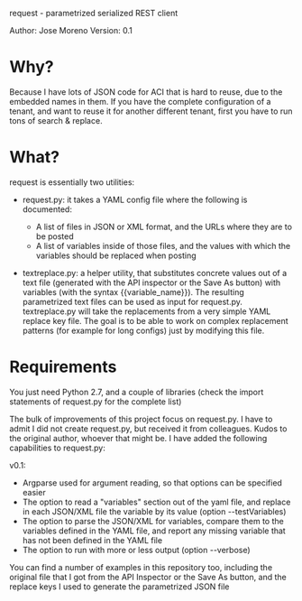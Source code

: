 request - parametrized serialized REST client

Author: Jose Moreno
Version: 0.1

<h1>Why?</h1>

Because I have lots of JSON code for ACI that is hard to reuse, due to the embedded names in them. If you have the complete configuration of a tenant, and want to reuse it for another different tenant, first you have to run tons of search & replace.

<h1>What?</h1>

request is essentially two utilities:
- request.py: it takes a YAML config file where the following is documented:
  * A list of files in JSON or XML format, and the URLs where they are to be posted
  * A list of variables inside of those files, and the values with which the variables should be replaced when posting

- textreplace.py: a helper utility, that substitutes concrete values out of a text file (generated with the API inspector or the Save As button) with variables (with the syntax {{variable_name}}). The resulting parametrized text files can be used as input for request.py. textreplace.py will take the replacements from a very simple YAML replace key file. The goal is to be able to work on complex replacement patterns (for example for long configs) just by modifying this file.

<h1>Requirements</h1>
You just need Python 2.7, and a couple of libraries (check the import statements of request.py for the complete list)

The bulk of improvements of this project focus on request.py. I have to admit I did not create request.py, but received it from colleagues. Kudos to the original author, whoever that might be. I have added the following capabilities to request.py:

v0.1:
- Argparse used for argument reading, so that options can be specified easier
- The option to read a "variables" section out of the yaml file, and replace in each JSON/XML file the variable by its value (option --testVariables)
- The option to parse the JSON/XML for variables, compare them to the variables defined in the YAML file, and report any missing variable that has not been defined in the YAML file
- The option to run with more or less output (option --verbose)

You can find a number of examples in this repository too, including the original file that I got from the API Inspector or the Save As button, and the replace keys I used to generate the parametrized JSON file


